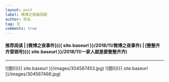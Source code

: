 ```yaml
---
layout: post
label: 微博之夜脑洞题
author: 佚名
tag: 文
comments: true
---
```

#### 推荐阅读 | [微博之夜事件]({{ site.baseurl }}/2018/11/微博之夜事件) |  [整整齐齐营销号]({{ site.baseurl }}/2018/11/一家人就是要整整齐齐)
---

![图0]({{ site.baseurl }}/images/304567453.jpg)
![图0]({{ site.baseurl }}/images/304567466.jpg)
